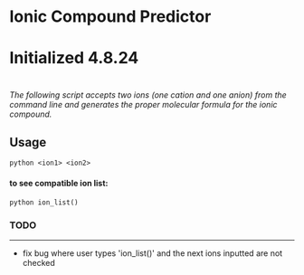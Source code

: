 
#
# Ionic Compound Predictor
#
# Initialized 4.8.24
#

_The following script accepts two ions (one cation and one anion) from the command line and generates the proper molecular formula for the ionic compound._

## Usage
```
python <ion1> <ion2>
```

#### to see compatible ion list:
```
python ion_list()
```

####

### TODO
----------
- fix bug where user types 'ion_list()' and the next ions inputted are not checked
